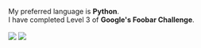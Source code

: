My preferred language is **Python**.
<br>I have completed Level 3 of **Google's Foobar Challenge**.<br><br>
<a href="https://twitter.com/pnhathuy07">
<img src="https://cdn3.iconfinder.com/data/icons/capsocial-round/500/twitter-32.png"></a>
<a href="https://stackexchange.com/users/19398513/phan-nh%e1%ba%adt-huy">
<img src="https://cdn3.iconfinder.com/data/icons/popular-services-brands-vol-2/512/stackexchange-32.png"></a>
